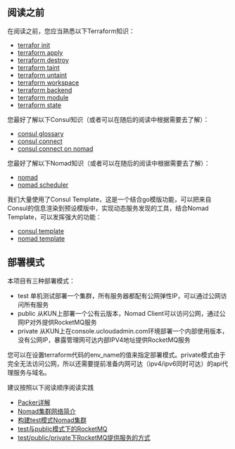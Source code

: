## 阅读之前
在阅读之前，您应当熟悉以下Terraform知识：
* [terrafor init](https://www.terraform.io/docs/commands/init.html)
* [terraform apply](https://www.terraform.io/docs/commands/apply.html)
* [terraform destroy](https://www.terraform.io/docs/commands/destroy.html)
* [terraform taint](https://www.terraform.io/docs/commands/taint.html)
* [terraform untaint](https://www.terraform.io/docs/commands/untaint.html)
* [terraform workspace](https://www.terraform.io/docs/commands/workspace/index.html)
* [terraform backend](https://www.terraform.io/docs/backends/index.html)
* [terraform module](https://www.terraform.io/docs/modules/index.html)
* [terraform state](https://www.terraform.io/docs/state/index.html)

您最好了解以下Consul知识（或者可以在随后的阅读中根据需要去了解）：
* [consul glossary](https://www.consul.io/docs/glossary.html)
* [consul connect](https://www.consul.io/docs/connect/index.html)
* [consul connect on nomad](https://www.consul.io/docs/connect/platform/nomad.html)

您最好了解以下Nomad知识（或者可以在随后的阅读中根据需要去了解）：
* [nomad](https://www.nomadproject.io/guides/install/production/reference-architecture.html)
* [nomad scheduler](https://www.nomadproject.io/docs/schedulers.html)

我们大量使用了Consul Template，这是一个结合go模版功能，可以把来自Consul的信息渲染到预设模版中，实现动态服务发现的工具，结合Nomad Template，可以发挥强大的功能：
* [consul template](https://github.com/hashicorp/consul-template)
* [nomad template](https://www.nomadproject.io/docs/job-specification/template.html)

## 部署模式

本项目有三种部署模式：
* test 单机测试部署一个集群，所有服务器都配有公网弹性IP，可以通过公网访问所有服务
* public 从KUN上部署一个公有云版本，Nomad Client可以访问公网，通过公网IP对外提供RocketMQ服务
* private 从KUN上在console.ucloudadmin.com环境部署一个内部使用版本，没有公网IP，暴露管理网可达内部IPV4地址提供RocketMQ服务

您可以在设置terraform代码的env_name的值来指定部署模式。private模式由于完全无法访问公网，所以还需要提前准备内网可达（ipv4/ipv6同时可达）的api代理服务与域名。

建议按照以下阅读顺序阅读实践

* [Packer详解](/packer-scripts/readme.MD)
* [Nomad集群网络简介](nomad.MD)
* [构建test模式Nomad集群](provision_test.MD)
* [test与public模式下的RocketMQ](rocketmq.MD)
* [test/public/private下RocketMQ提供服务的方式](rocketmq_env.MD)
